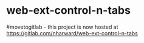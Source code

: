 # web-ext-control-n-tabs

#movetogitlab - this project is now hosted at https://gitlab.com/nharward/web-ext-control-n-tabs
